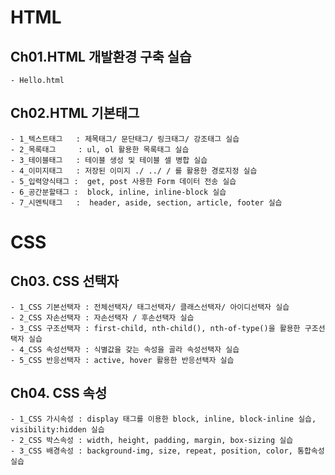 ﻿# HTML

## Ch01.HTML 개발환경 구축 실습
    - Hello.html

## Ch02.HTML 기본태그
    - 1_텍스트태그   : 제목태그/ 문단태그/ 링크태그/ 강조태그 실습
    - 2_목록태그     : ul, ol 활용한 목록태그 실습
    - 3_테이블태그   : 테이블 생성 및 테이블 셀 병합 실습
    - 4_이미지태그   : 저장된 이미지 ./ ../ / 를 활용한 경로지정 실습
    - 5_입력양식태그 :  get, post 사용한 Form 데이터 전송 실습
    - 6_공간분할태그 :  block, inline, inline-block 실습
    - 7_시멘틱태그   :  header, aside, section, article, footer 실습
    
 # CSS
 
## Ch03. CSS 선택자
    - 1_CSS 기본선택자 : 전체선택자/ 태그선택자/ 클래스선택자/ 아이디선택자 실습
    - 2_CSS 자손선택자 : 자손선택자 / 후손선택자 실습
    - 3_CSS 구조선택자 : first-child, nth-child(), nth-of-type()을 활용한 구조선택자 실습
    - 4_CSS 속성선택자 : 식별값을 갖는 속성을 골라 속성선택자 실습
    - 5_CSS 반응선택자 : active, hover 활용한 반응선택자 실습
 
## Ch04. CSS 속성
    - 1_CSS 가시속성 : display 태그를 이용한 block, inline, block-inline 실습, visibility:hidden 실습
    - 2_CSS 박스속성 : width, height, padding, margin, box-sizing 실습
    - 3_CSS 배경속성 : background-img, size, repeat, position, color, 통합속성 실습
 
